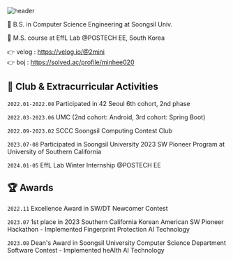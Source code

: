 ![header](https://capsule-render.vercel.app/api?type=waving&color=gradient&customColorList=18&height=300&section=header&text=✨Welcome%20to%20Mini's%20github✨&fontSize=60)

🏫 B.S. in Computer Science Engineering at Soongsil Univ.

🏫 M.S. course at EffL Lab @POSTECH EE, South Korea

👉 velog : https://velog.io/@2mini   
👉 boj : https://solved.ac/profile/minhee020

## 🕺 Club & Extracurricular Activities
`2022.01-2022.08` Participated in 42 Seoul 6th cohort, 2nd phase

`2022.03-2023.06` UMC (2nd cohort: Android, 3rd cohort: Spring Boot)  

`2022.09-2023.02` SCCC Soongsil Computing Contest Club

`2023.07-08` Participated in Soongsil University 2023 SW Pioneer Program at University of Southern California

`2024.01-05` EffL Lab Winter Internship @POSTECH EE

## 🏆 Awards
`2022.11` Excellence Award in SW/DT Newcomer Contest

`2023.07` 1st place in 2023 Southern California Korean American SW Pioneer Hackathon - Implemented Fingerprint Protection AI Technology

`2023.08` Dean's Award in Soongsil University Computer Science Department Software Contest - Implemented heAIth AI Technology

